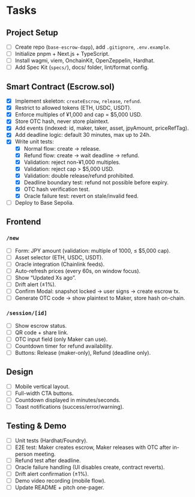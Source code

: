 # Tasks

## Project Setup
- [ ] Create repo (`base-escrow-dapp`), add `.gitignore`, `.env.example`.
- [ ] Initialize pnpm + Next.js + TypeScript.
- [ ] Install wagmi, viem, OnchainKit, OpenZeppelin, Hardhat.
- [ ] Add Spec Kit (`specs/`), docs/ folder, lint/format config.

## Smart Contract (Escrow.sol)
- [x] Implement skeleton: `createEscrow`, `release`, `refund`.
- [x] Restrict to allowed tokens (ETH, USDC, USDT).
- [x] Enforce multiples of ¥1,000 and cap = $5,000 USD.
- [x] Store OTC hash, never store plaintext.
- [x] Add events (indexed: id, maker, taker, asset, jpyAmount, priceRefTag).
- [x] Add deadline logic: default 30 minutes, max up to 24h.
- [x] Write unit tests:
  - [x] Normal flow: create → release.
  - [x] Refund flow: create → wait deadline → refund.
  - [x] Validation: reject non-¥1,000 multiples.
  - [x] Validation: reject cap > $5,000 USD.
  - [x] Validation: double release/refund prohibited.
  - [x] Deadline boundary test: refund not possible before expiry.
  - [x] OTC hash verification test.
  - [x] Oracle failure test: revert on stale/invalid feed.
- [ ] Deploy to Base Sepolia.

## Frontend
### `/new`
- [ ] Form: JPY amount (validation: multiple of 1000, ≤ $5,000 cap).
- [ ] Asset selector (ETH, USDC, USDT).
- [ ] Oracle integration (Chainlink feeds).
- [ ] Auto-refresh prices (every 60s, on window focus).
- [ ] Show “Updated Xs ago”.
- [ ] Drift alert (±1%).
- [ ] Confirm Modal: snapshot locked → user signs → create escrow tx.
- [ ] Generate OTC code → show plaintext to Maker, store hash on-chain.

### `/session/[id]`
- [ ] Show escrow status.
- [ ] QR code + share link.
- [ ] OTC input field (only Maker can use).
- [ ] Countdown timer for refund availability.
- [ ] Buttons: Release (maker-only), Refund (deadline only).

## Design
- [ ] Mobile vertical layout.
- [ ] Full-width CTA buttons.
- [ ] Countdown displayed in minutes/seconds.
- [ ] Toast notifications (success/error/warning).

## Testing & Demo
- [ ] Unit tests (Hardhat/Foundry).
- [ ] E2E test: Maker creates escrow, Maker releases with OTC after in-person meeting.
- [ ] Refund test after deadline.
- [ ] Oracle failure handling (UI disables create, contract reverts).
- [ ] Drift alert confirmation (±1%).
- [ ] Demo video recording (mobile flow).
- [ ] Update README + pitch one-pager.
